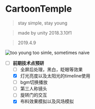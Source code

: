 # CartoonTemple
> stay simple, stay young

> made by unity 2018.3.10f1

> 2019.4.9

![too young too simle, sometimes naive](https://raw.githubusercontent.com/luoxixuan/CartoonTemple/master/Temple.png)

- [ ] **前期技术点预研**
    - [ ] 全屏后处理，黑白，眨眼等效果
    - [x] 灯光亮度以及太阳光的timeline使用
    - [ ] bgm切换播放
    - [ ] 第三人称镜头
    - [ ] 旋转门的交互
    - [x] 布料效果模拟以及风场模拟